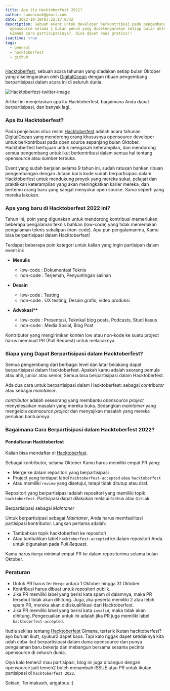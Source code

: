 ```yaml
---
title: Apa itu Hacktoberfest 2022?
author: sanonimak@gmail.com
date: 2022-10-10T03:22:17.034Z
description: Sebuah event untuk developer berkontribusi pada pengembangan
  opensource selama 1 bulan penuh yang diselengarakan setiap bulan oktober.
  Gimana cara partisipasinya?, bisa dapet kaos gratiss!!
isactive: true
tags:
  - general
  - hacktoberfest
  - github
---
```

[Hacktoberfest](https://hacktoberfest.com/), sebuah acara tahunan yang diadakan setiap bulan Oktober yang diselengarakan oleh [DigitalOcean](https://www.digitalocean.com/) dengan ribuan pengembang berpartisipasi dalam acara ini di seluruh dunia.

![Hacktoberfest-twitter-image](https://pbs.twimg.com/card_img/1576048552714829830/iJh7XtwP?format=jpg&name=4096x4096 "Hacktoberfest-2022")

Artikel ini menjelaskan apa itu Hacktoberfest, bagaimana Anda dapat berpartisipasi, dan banyak lagi..

### Apa itu Hacktoberfest?

Pada penjelasan situs resmi [Hacktoberfest](https://hacktoberfest.com/) adalah acara tahunan [DigitalOcean](https://www.digitalocean.com/) yang mendorong orang khususnya opensource developer untuk berkontribusi pada open source sepanjang bulan Oktober. Hacktoberfest bertujuan untuk mengasah keterampilan, dan mendorong semua pengembang untuk ikut berkontribusi dalam semua hal tentang opensource atau sumber terbuka.

Event yang sudah berjalan selama 9 tahun ini, sudah ratusan bahkan ribuan pengembangan dengan Jutaan baris kode sudah berpartisipasi dalam Hacktoberfest untuk mendukung proyek yang mereka sukai, pelajari dan praktikkan keterampilan yang akan meningkatkan karier mereka, dan bertemu orang baru yang sangat menyukai open source. Sama seperti yang mereka lakukan.

### Apa yang baru di Hacktoberfest 2022 ini?

Tahun ini, poin yang digunakan untuk mendorong kontribusi memerlukan beberapa pengalaman teknis bahkan (low-code) yang tidak memerlukan pengalaman teknis sekalipun (non-code). Apa pun pengalamanmu, Kamu bisa berpartisipasi dalam Hacktoberfest!

Terdapat beberapa poin kategori untuk kalian yang ingin partisipan dalam event ini:

* **Menulis**

  * low-code : Dokumentasi Teknis
  * non-code : Terjemah, Penyuntingan salinan
* **Desain**

  * low-code : Testing
  * non-code : UX testing, Desain grafis, video produksi
* **Advokasi\*\***

  * low-code : Presentasi, Teknikal blog posts, Podcasts, Studi kasus
  * non-code : Media Sosial, Blog Post

Kontributor yang mengirimkan konten low atau non-kode ke suatu project harus membuat PR (Pull Request) untuk melacaknya.

### Siapa yang Dapat Berpartisipasi dalam Hacktoberfest?

Semua pengembang dari berbagai level dan latar belakang dapat berpartisipasi dalam Hacktoberfest. Apakah kamu adalah seorang pemula atau ahli, junior atau senior, Semua bisa berpartisipasi dalam Hacktoberfest.

Ada dua cara untuk berpartisipasi dalam Hacktoberfest: sebagai *contributor* atau sebagai *maintainer*.

*contributor* adalah seseorang yang membantu *opensource project* menyelesaikan masalah yang mereka buka. Sedangkan *maintainer* yang mengelola *opensource project* dan menyajikan masalah yang mereka perlukan bantuannya.

### Bagaimana Cara Berpartisipasi dalam Hacktoberfest 2022?

#### Pendaftaran Hacktoberfest

Kalian bisa mendaftar di [Hacktoberfest](https://hacktoberfest.com/).

Sebagai kontributor, selama Oktober Kamu harus memiliki empat PR yang:

* Merge ke dalam repositori yang berpartisipasi
* Project yang terdapat label `hacktoberfest-accepted` atau `hacktoberfest`
* Atau memiliki `review` yang disetujui, tetapi tidak ditutup atau draf.

Repositori yang berpartisipasi adalah repositori yang memiliki topik `hacktoberfest`. Partisipasi dapat dilakukan melalui `GitHub` atau `GitLab`.

Berpartisipasi sebagai *Maintaner*

Untuk berpartisipasi sebagai *Maintaner*, Anda harus memfasilitasi partisipasi kontributor. Langkah pertama adalah:

* Tambahkan topik hacktoberfest ke repositori
* Atau tambahkan label `hacktoberfest-accepted` ke dalam repositori Anda untuk digunakan pada *Pull Request*.

Kamu harus `Merge` minimal empat PR ke dalam repositorimu selama bulan Oktober.

### Peraturan

* Untuk PR harus ter `Merge` antara 1 Oktober hingga 31 Oktober.
* Kontribusi harus dibuat untuk repositori publik.
* Jika PR memiliki label yang berisi kata spam di dalamnya, maka PR tersebut tidak akan dihitung. Juga, jika peserta memiliki 2 atau lebih spam PR, mereka akan didiskualifikasi dari Hacktoberfest.
* Jika PR memiliki label yang berisi kata `invalid`, maka tidak akan dihitung. Pengecualian untuk ini adalah jika PR juga memiliki label `hacktoberfest-accepted`.

Itudia sekilas tentang [Hacktoberfest](https://hacktoberfest.com/)
Gimana, tertarik ikutan hacktoberfest? ayo buruan ikutt, syukur2 dapet kaos. Tapi kalo nggak dapet setidaknya kita udah coba ikut berpartisipasi dalam dunia opensource dan punya pengalaman baru bekerja dan mebangun bersama sesama pecinta opensource di seluruh dunia.

Oiya kalo temen2 mau partisipasi, blog ini juga dibangun dengan opensource jadi temen2 boleh menambah ISSUE atau PR untuk ikutan partisipasi di `hacktoberfest 2022`.

Sekian, Terimakasih, arigatouu :)